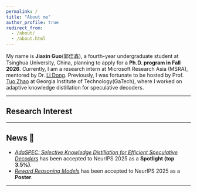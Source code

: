 ```yaml
---
permalink: /
title: "About me"
author_profile: true
redirect_from: 
  - /about/
  - /about.html
---
```


My name is **Jiaxin Guo**(郭佳鑫), a fourth-year undergraduate student at Tsinghua University, China, planning to apply for a **Ph.D. program in Fall 2026**. Currently, I am a research intern at Microsoft Research Asia (MSRA), mentored by Dr. [Li Dong](https://dong.li/). Previously, I was fortunate to be hosted by Prof. [Tuo Zhao](https://www2.isye.gatech.edu/~tzhao80/) at Georgia Institute of Technology(GaTech), where I worked on adaptive knowledge distillation for speculative decoders.  

---
## Research Interest
---

## News 🎉

- [*AdaSPEC: Selective Knowledge Distillation for Efficient Speculative Decoders*](https://neurips.cc/virtual/2025/poster/115055) has been accepted to NeurIPS 2025 as a **Spotlight (top 3.5%)**.  
- [*Reward Reasoning Models*](https://neurips.cc/virtual/2025/poster/117713) has been accepted to NeurIPS 2025 as a **Poster**.  

---

